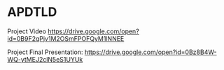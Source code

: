 # APDTLD

Project Video https://drive.google.com/open?id=0B9F2qPjv1M2OSmFPOFQyM1lNNEE


Project Final Presentation: https://drive.google.com/open?id=0Bz8B4W-WQ-ytMEJ2clN5eS1UYUk
